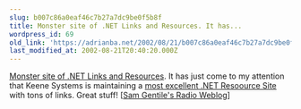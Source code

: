 ```yaml
---
slug: b007c86a0eaf46c7b27a7dc9be0f5b8f
title: Monster site of .NET Links and Resources. It has...
wordpress_id: 69
old_link: 'https://adrianba.net/2002/08/21/b007c86a0eaf46c7b27a7dc9be0f5b8f/'
last_modified_at: 2002-08-21T20:40:20.000Z
---
```


[Monster
site of .NET Links and Resources](http://radio.weblogs.com/0105852/2002/08/17.html#a1009). It has just come to my
attention that Keene Systems is maintaining a
[most excellent .NET
Resoource Site](http://www.sql-server-vb-asp.net/) with tons of links. Great stuff!
[[Sam Gentile's Radio
Weblog](http://radio.weblogs.com/0105852/)]

